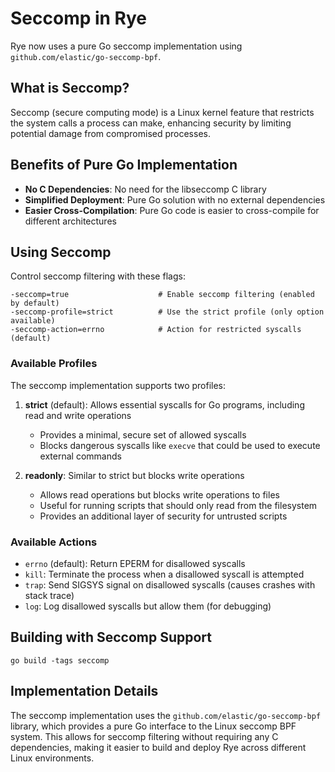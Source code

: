 # Seccomp in Rye

Rye now uses a pure Go seccomp implementation using `github.com/elastic/go-seccomp-bpf`.

## What is Seccomp?

Seccomp (secure computing mode) is a Linux kernel feature that restricts the system calls a process can make, enhancing security by limiting potential damage from compromised processes.

## Benefits of Pure Go Implementation

- **No C Dependencies**: No need for the libseccomp C library
- **Simplified Deployment**: Pure Go solution with no external dependencies
- **Easier Cross-Compilation**: Pure Go code is easier to cross-compile for different architectures

## Using Seccomp

Control seccomp filtering with these flags:

```
-seccomp=true                    # Enable seccomp filtering (enabled by default)
-seccomp-profile=strict          # Use the strict profile (only option available)
-seccomp-action=errno            # Action for restricted syscalls (default)
```

### Available Profiles

The seccomp implementation supports two profiles:

1. **strict** (default): Allows essential syscalls for Go programs, including read and write operations
   - Provides a minimal, secure set of allowed syscalls
   - Blocks dangerous syscalls like `execve` that could be used to execute external commands

2. **readonly**: Similar to strict but blocks write operations
   - Allows read operations but blocks write operations to files
   - Useful for running scripts that should only read from the filesystem
   - Provides an additional layer of security for untrusted scripts

### Available Actions

- `errno` (default): Return EPERM for disallowed syscalls
- `kill`: Terminate the process when a disallowed syscall is attempted
- `trap`: Send SIGSYS signal on disallowed syscalls (causes crashes with stack trace)
- `log`: Log disallowed syscalls but allow them (for debugging)

## Building with Seccomp Support

```
go build -tags seccomp
```

## Implementation Details

The seccomp implementation uses the `github.com/elastic/go-seccomp-bpf` library, which provides a pure Go interface to the Linux seccomp BPF system. This allows for seccomp filtering without requiring any C dependencies, making it easier to build and deploy Rye across different Linux environments.
